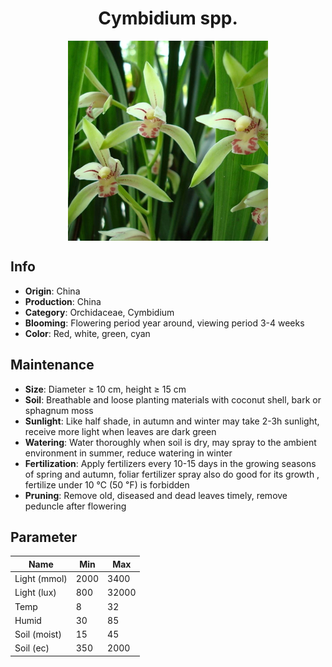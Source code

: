 <h1 align='center'>Cymbidium spp.</h1>
<p align="center">
    <img 
        align='center'
        width='320'
        src="../images/cymbidium spp.png" 
        alt='Cymbidium spp.' />
</p>

## Info

 - **Origin**: China
 - **Production**: China
 - **Category**: Orchidaceae, Cymbidium
 - **Blooming**: Flowering period year around, viewing period 3-4 weeks
 - **Color**: Red, white, green, cyan

## Maintenance

 - **Size**: Diameter ≥ 10 cm, height ≥ 15 cm
 - **Soil**: Breathable and loose planting materials with coconut shell, bark or sphagnum moss
 - **Sunlight**: Like half shade, in autumn and winter may take 2-3h sunlight, receive more light when leaves are dark green
 - **Watering**: Water thoroughly when soil is dry, may spray to the ambient environment in summer, reduce watering in winter
 - **Fertilization**: Apply fertilizers every 10-15 days in the growing seasons of spring and autumn, foliar fertilizer spray also do good for its growth , fertilize under 10 ℃ (50 ℉) is forbidden
 - **Pruning**: Remove old, diseased and dead leaves timely, remove peduncle after flowering

## Parameter

| Name         | Min  | Max   |
|--------------|------|-------|
| Light (mmol) | 2000 | 3400  |
| Light (lux)  | 800 | 32000 |
| Temp         | 8    | 32    |
| Humid        | 30   | 85    |
| Soil (moist) | 15   | 45    |
| Soil (ec)    | 350  | 2000  |